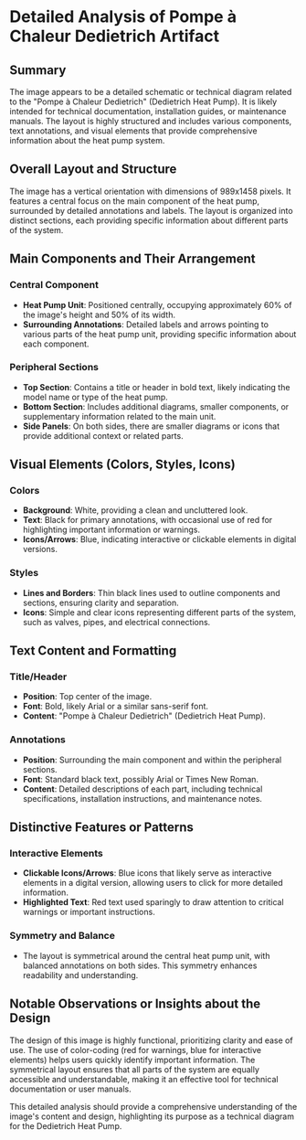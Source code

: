 # Detailed Analysis of Pompe à Chaleur Dedietrich Artifact

## Summary
The image appears to be a detailed schematic or technical diagram related to the "Pompe à Chaleur Dedietrich" (Dedietrich Heat Pump). It is likely intended for technical documentation, installation guides, or maintenance manuals. The layout is highly structured and includes various components, text annotations, and visual elements that provide comprehensive information about the heat pump system.

## Overall Layout and Structure
The image has a vertical orientation with dimensions of 989x1458 pixels. It features a central focus on the main component of the heat pump, surrounded by detailed annotations and labels. The layout is organized into distinct sections, each providing specific information about different parts of the system.

## Main Components and Their Arrangement
### Central Component
- **Heat Pump Unit**: Positioned centrally, occupying approximately 60% of the image's height and 50% of its width.
- **Surrounding Annotations**: Detailed labels and arrows pointing to various parts of the heat pump unit, providing specific information about each component.

### Peripheral Sections
- **Top Section**: Contains a title or header in bold text, likely indicating the model name or type of the heat pump.
- **Bottom Section**: Includes additional diagrams, smaller components, or supplementary information related to the main unit.
- **Side Panels**: On both sides, there are smaller diagrams or icons that provide additional context or related parts.

## Visual Elements (Colors, Styles, Icons)
### Colors
- **Background**: White, providing a clean and uncluttered look.
- **Text**: Black for primary annotations, with occasional use of red for highlighting important information or warnings.
- **Icons/Arrows**: Blue, indicating interactive or clickable elements in digital versions.

### Styles
- **Lines and Borders**: Thin black lines used to outline components and sections, ensuring clarity and separation.
- **Icons**: Simple and clear icons representing different parts of the system, such as valves, pipes, and electrical connections.

## Text Content and Formatting
### Title/Header
- **Position**: Top center of the image.
- **Font**: Bold, likely Arial or a similar sans-serif font.
- **Content**: "Pompe à Chaleur Dedietrich" (Dedietrich Heat Pump).

### Annotations
- **Position**: Surrounding the main component and within the peripheral sections.
- **Font**: Standard black text, possibly Arial or Times New Roman.
- **Content**: Detailed descriptions of each part, including technical specifications, installation instructions, and maintenance notes.

## Distinctive Features or Patterns
### Interactive Elements
- **Clickable Icons/Arrows**: Blue icons that likely serve as interactive elements in a digital version, allowing users to click for more detailed information.
- **Highlighted Text**: Red text used sparingly to draw attention to critical warnings or important instructions.

### Symmetry and Balance
- The layout is symmetrical around the central heat pump unit, with balanced annotations on both sides. This symmetry enhances readability and understanding.

## Notable Observations or Insights about the Design
The design of this image is highly functional, prioritizing clarity and ease of use. The use of color-coding (red for warnings, blue for interactive elements) helps users quickly identify important information. The symmetrical layout ensures that all parts of the system are equally accessible and understandable, making it an effective tool for technical documentation or user manuals.

This detailed analysis should provide a comprehensive understanding of the image's content and design, highlighting its purpose as a technical diagram for the Dedietrich Heat Pump.